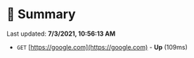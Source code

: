 # 📖 Summary
Last updated: **7/3/2021, 10:56:13 AM**

- `GET` [https://google.com](https://google.com) - **Up** (109ms)
